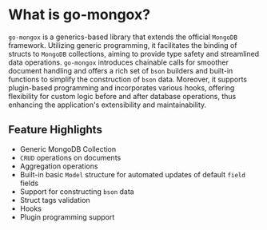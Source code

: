 # What is go-mongox?
`go-mongox` is a generics-based library that extends the official `MongoDB` framework. Utilizing generic programming, it facilitates the binding of structs to `MongoDB` collections, aiming to provide type safety and streamlined data operations. `go-mongox` introduces chainable calls for smoother document handling and offers a rich set of `bson` builders and built-in functions to simplify the construction of `bson` data. Moreover, it supports plugin-based programming and incorporates various hooks, offering flexibility for custom logic before and after database operations, thus enhancing the application's extensibility and maintainability.
## Feature Highlights
- Generic MongoDB Collection
- `CRUD` operations on documents
- Aggregation operations
- Built-in basic `Model` structure for automated updates of default `field` fields
- Support for constructing `bson` data
- Struct tags validation
- Hooks
- Plugin programming support